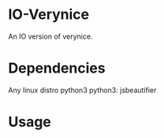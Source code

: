 IO-Verynice
===========

An IO version of verynice.

Dependencies
===========
Any linux distro
python3
python3: jsbeautifier

Usage
===========
